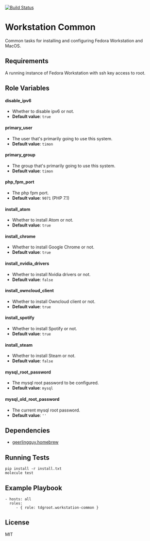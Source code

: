 [![Build Status](https://travis-ci.org/tdgroot/ansible-workstation-common.svg?branch=master)](https://travis-ci.org/tdgroot/ansible-workstation-common)

Workstation Common
=================================

Common tasks for installing and configuring Fedora Workstation and MacOS.

Requirements
------------

A running instance of Fedora Workstation with ssh key access to root.

Role Variables
--------------

#### disable_ipv6
- Whether to disable ipv6 or not.
- **Default value**: `true`

#### primary_user
- The user that's primarily going to use this system.
- **Default value**: `timon`

#### primary_group
- The group that's primarily going to use this system.
- **Default value**: `timon`

#### php_fpm_port
- The php fpm port.
- **Default value**: `9071` (PHP 7.1)

#### install_atom
- Whether to install Atom or not.
- **Default value**: `true`

#### install_chrome
- Whether to install Google Chrome or not.
- **Default value**: `true`

#### install_nvidia_drivers
- Whether to install Nvidia drivers or not.
- **Default value**: `false`

#### install_owncloud_client
- Whether to install Owncloud client or not.
- **Default value**: `true`

#### install_spotify
- Whether to install Spotify or not.
- **Default value**: `true`

#### install_steam
- Whether to install Steam or not.
- **Default value**: `false`

#### mysql_root_password
- The mysql root password to be configured.
- **Default value**: `mysql`

#### mysql_old_root_password
- The current mysql root password.
- **Default value**: `''`

Dependencies
------------

- [geerlingguy.homebrew](https://galaxy.ansible.com/geerlingguy/homebrew/)

Running Tests
-------------

``` shell
pip install -r install.txt
molecule test
```

Example Playbook
----------------

    - hosts: all
      roles:
         - { role: tdgroot.workstation-common }

License
-------

MIT
